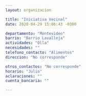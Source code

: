```yaml
---
layout: organizacion

title: "Iniciativa Vecinal"
date: 2020-04-29 15:06:43 -0300

departamento: "Montevideo"
barrio: "Barrio Lavalleja"
actividades: "Olla"
necesidades: ""
telefono_contacto: "Alimentos"
direccion: "No corresponde"

otros_contactos: "No corresponde"
horario: "Julio"
aclaraciones: ""
cuenta_bancaria: ""

---
```

